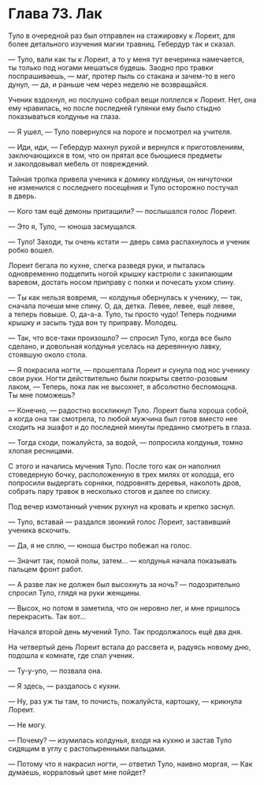 # Глава 73. Лак

Туло в очередной раз был отправлен на стажировку к Лореит, для более детального изучения магии травниц. Гебердур так и сказал.

— Туло, вали как ты к Лореит, а то у меня тут вечеринка намечается, ты только под ногами мешаться будешь. Заодно про травки поспрашиваешь, — маг, протер пыль со стакана и зачем-то в него дунул, — да, и раньше чем через неделю не возвращайся.

Ученик вздохнул, но послушно собрал вещи поплелся к Лореит. Нет, она ему нравилась, но после последней гулянки ему было стыдно показываться колдунье на глаза.

— Я ушел, — Туло повернулся на пороге и посмотрел на учителя.

— Иди, иди, — Гебердур махнул рукой и вернулся к приготовлениям, заключающихся в том, что он прятал все бьющиеся предметы и заколдовывал мебель от повреждений.

Тайная тропка привела ученика к домику колдуньи, он ничуточки не изменился с последнего посещёния и Туло осторожно постучал в дверь.

— Кого там ещё демоны притащили? — послышался голос Лореит.

— Это я, Туло, — юноша засмущался.

— Туло! Заходи, ты очень кстати — дверь сама распахнулось и ученик робко вошел.

Лореит бегала по кухне, слегка разведя руки, и пыталась одновременно подцепить ногой крышку кастрюли с закипающим варевом, достать носом приправу с полки и почесать ухом спину.

— Ты как нельзя вовремя, — колдунья обернулась к ученику, — так, сначала почеши мне спину. О, да, детка. Левее, левее, ещё левее, а теперь повыше. О, да-а-а. Туло, ты просто чудо! Теперь подними крышку и засыпь туда вон ту приправу. Молодец.

— Так, что все-таки произошло? — спросил Туло, когда все было сделано, и довольная колдунья уселась на деревянную лавку, стоявшую около стола.

— Я покрасила ногти, — прошептала Лореит и сунула под нос ученику свои руки. Ногти действительно были покрыты светло-розовым лаком, — Теперь, пока лак не высохнет, я абсолютно беспомощна. Ты мне поможешь?

— Конечно, — радостно воскликнул Туло. Лореит была хороша собой, а когда она так смотрела, то любой мужчина был готов вместо нее сходить на эшафот и до последней минуты преданно смотреть в глаза. 

— Тогда сходи, пожалуйста, за водой, — попросила колдунья, томно хлопая ресницами.

С этого и начались мучения Туло. После того как он наполнил стоведерную бочку, расположенную в трех милях от колодца, его попросили выдергать сорняки, подровнять деревья, наколоть дров, собрать пару травок в несколько стогов и далее по списку. 

Под вечер измотанный ученик рухнул на кровать и крепко заснул.

— Туло, вставай — раздался звонкий голос Лореит, заставивший ученика вскочить.

— Да, я не сплю, — юноша быстро побежал на голос.

— Значит так, помой полы, затем... — колдунья начала показывать пальцем фронт работ.

— А разве лак не должен был высохнуть за ночь? — подозрительно спросил Туло, глядя на руки женщины.

— Высох, но потом я заметила, что он неровно лег, и мне пришлось перекрасить. Так вот...

Начался второй день мучений Туло. Так продолжалось ещё два дня.

На четвертый день Лореит встала до рассвета и, радуясь новому дню, подошла к комнате, где спал ученик.

— Ту-у-уло, — позвала она.

— Я здесь, — раздалось с кухни.

— Ну, раз уж ты там, то почисть, пожалуйста, картошку, — крикнула Лореит.

— Не могу.

— Почему? — изумилась колдунья, входя на кухню и застав Туло сидящим в углу с растопыренными пальцами.

— Потому что я накрасил ногти, — ответил Туло, наивно моргая, — Как думаешь, корраловый цвет мне пойдет?



